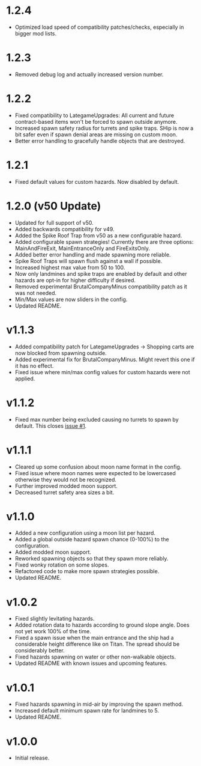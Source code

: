 1.2.4
=====
- Optimized load speed of compatibility patches/checks, especially in bigger mod lists.

1.2.3
=====
- Removed debug log and actually increased version number.

1.2.2
=====
- Fixed compatibility to LategameUpgrades: All current and future contract-based items won't be forced to spawn outside anymore.  
- Increased spawn safety radius for turrets and spike traps. SHip is now a bit safer even if spawn denial areas are missing on custom moon.  
- Better error handling to gracefully handle objects that are destroyed.

1.2.1  
=====
- Fixed default values for custom hazards. Now disabled by default.

1.2.0 (v50 Update)  
==================  
- Updated for full support of v50.
- Added backwards compatibility for v49.
- Added the Spike Roof Trap from v50 as a new configurable hazard.  
- Added configurable spawn strategies! Currently there are three options: MainAndFireExit, MainEntranceOnly and FireExitsOnly.  
- Added better error handling and made spawning more reliable.  
- Spike Roof Traps will spawn flush against a wall if possible.  
- Increased highest max value from 50 to 100.  
- Now only landmines and spike traps are enabled by default and other hazards are opt-in for higher difficulty if desired.  
- Removed experimental BrutalCompanyMinus compatibility patch as it was not needed.  
- Min/Max values are now sliders in the config.  
- Updated README.

v1.1.3
======
- Added compatibility patch for LategameUpgrades -> Shopping carts are now blocked from spawning outside.
- Added experimental fix for BrutalCompanyMinus. Might revert this one if it has no effect.
- Fixed issue where min/max config values for custom hazards were not applied.

v1.1.2
======
- Fixed max number being excluded causing no turrets to spawn by default. This closes [issue #1](https://github.com/snaketech-tu/LCHazardsOutside/issues/1).

v1.1.1
======
- Cleared up some confusion about moon name format in the config.
- Fixed issue where moon names were expected to be lowercased otherwise they would not be recognized.
- Further improved modded moon support.
- Decreased turret safety area sizes a bit.

v1.1.0
======
- Added a new configuration using a moon list per hazard.
- Added a global outside hazard spawn chance (0-100%) to the configuration.
- Added modded moon support.
- Reworked spawning objects so that they spawn more reliably.
- Fixed wonky rotation on some slopes. 
- Refactored code to make more spawn strategies possible.
- Updated README.

v1.0.2
======
- Fixed slightly levitating hazards.
- Added rotation data to hazards according to ground slope angle. Does not yet work 100% of the time.
- Fixed a spawn issue when the main entrance and the ship had a considerable height difference like on Titan. The spread should be considerably better. 
- Fixed hazards spawning on water or other non-walkable objects.
- Updated README with known issues and upcoming features.

v1.0.1
======
- Fixed hazards spawning in mid-air by improving the spawn method.
- Increased default minimum spawn rate for landmines to 5.
- Updated README.

v1.0.0
======
- Initial release.